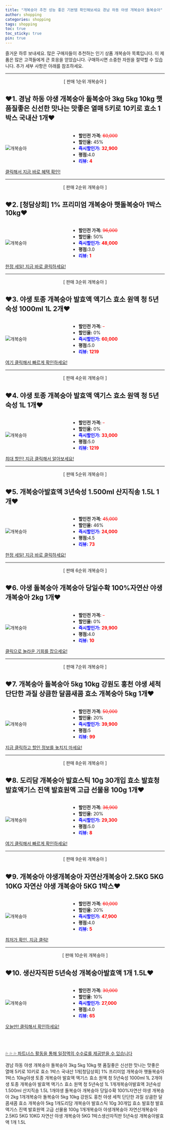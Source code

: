 ```yaml
---
title: "개복숭아 추천 성능 좋은 기본템 확인해보세요 경남 하동 야생 개복숭아 돌복숭아"
author: shopping
categories: shopping
tags: shopping
toc: true
toc_sticky: true
pin: true
---
```

즐거운 하루 보내세요. 많은 구매자들이 추천하는 인기 상품 개복숭아 목록입니다. 이 제품은 많은 고객들에게 큰 호응을 얻었습니다. 구매하시면 소중한 자원을 절약할 수 있습니다. 추가 세부 사항은 아래를 참조하세요.

---
<p class="toplist" style="margin: 0 auto; display: block; width: fit-content;">[ 판매 1순위 개복숭아 ]</p>

<h2><strong>❤️1. 경남 하동 야생 개복숭아 돌복숭아 3kg 5kg 10kg 햇 품질좋은 신선한 맛나는 맛좋은 열매 5키로 10키로 효소 1박스 국내산 1개❤️</strong></h2>

<div style="display: flex; align-items: center;">
    <div style="flex: 0.4;">
        <img src="https://thumbnail6.coupangcdn.com/thumbnails/remote/230x230ex/image/vendor_inventory/a82a/c171c777af4f9148b0766b9887e30775302a94739cb4516ee5ae8cae2ba1.png" alt="개복숭아" style="max-width: 100%;">
    </div>
    <div style="flex: 0.6; margin-left: 10px;">
        <ul>
            <li><strong>할인전 가격:</strong> <del style="color: red;">60,000</del></li>
            <li><strong>할인율:</strong> 45%</li>
            <li><span style='color:blue'><strong>즉시할인가:</strong></span> <span style='color:red'><strong>32,900</strong></span></li>
            <li><strong>평점:</strong>4.0</li>
            <li><span style='color:blue'><strong>리뷰:</strong></span> <span style='color:red'><strong>4</strong></span></li>
        </ul>
    </div>
</div>
<div class="center">
    <a href="https://selin100587001.github.io?lptag=AF9450613&subid=githubio&pageKey=7418900728&traceid=V0-153&itemId=19240162669&vendorItemId=86356438616" class="myButton">
        클릭해서 지금 바로 혜택 확인!
    </a>
</div>


---
<p class="toplist" style="margin: 0 auto; display: block; width: fit-content;">[ 판매 2순위 개복숭아 ]</p>

<h2><strong>❤️2. [청담상회] 1% 프리미엄 개복숭아 햇돌복숭아 1박스 10kg❤️</strong></h2>

<div style="display: flex; align-items: center;">
    <div style="flex: 0.4;">
        <img src="https://thumbnail7.coupangcdn.com/thumbnails/remote/230x230ex/image/vendor_inventory/0f87/7f5fceed71e43d963ceec356f9d27956a7f64fe36498821fa79b8becdc6e.jpg" alt="개복숭아" style="max-width: 100%;">
    </div>
    <div style="flex: 0.6; margin-left: 10px;">
        <ul>
            <li><strong>할인전 가격:</strong> <del style="color: red;">96,000</del></li>
            <li><strong>할인율:</strong> 50%</li>
            <li><span style='color:blue'><strong>즉시할인가:</strong></span> <span style='color:red'><strong>48,000</strong></span></li>
            <li><strong>평점:</strong>3.0</li>
            <li><span style='color:blue'><strong>리뷰:</strong></span> <span style='color:red'><strong>1</strong></span></li>
        </ul>
    </div>
</div>
<div class="center">
    <a href="https://selin100587001.github.io?lptag=AF9450613&subid=githubio&pageKey=8157560809&traceid=V0-153&itemId=23243357765&vendorItemId=90275778277" class="myButton">
        한정 세일! 지금 바로 클릭하세요!
    </a>
</div>


---
<p class="toplist" style="margin: 0 auto; display: block; width: fit-content;">[ 판매 3순위 개복숭아 ]</p>

<h2><strong>❤️3. 야생 토종 개복숭아 발효액 액기스 효소 원액 청 5년숙성 1000ml 1L 2개❤️</strong></h2>

<div style="display: flex; align-items: center;">
    <div style="flex: 0.4;">
        <img src="https://thumbnail9.coupangcdn.com/thumbnails/remote/230x230ex/image/0715_beverages_69k_b2/0a1a/df895f087a746d2e9e96db81d091a4972a321cfa97571fb895b0ea406bdc.jpg" alt="개복숭아" style="max-width: 100%;">
    </div>
    <div style="flex: 0.6; margin-left: 10px;">
        <ul>
            <li><strong>할인전 가격:</strong> <del style="color: red;">-</del></li>
            <li><strong>할인율:</strong> 0%</li>
            <li><span style='color:blue'><strong>즉시할인가:</strong></span> <span style='color:red'><strong>60,000</strong></span></li>
            <li><strong>평점:</strong>5.0</li>
            <li><span style='color:blue'><strong>리뷰:</strong></span> <span style='color:red'><strong>1219</strong></span></li>
        </ul>
    </div>
</div>
<div class="center">
    <a href="https://selin100587001.github.io?lptag=AF9450613&subid=githubio&pageKey=4760723083&traceid=V0-153&itemId=3438457454&vendorItemId=71424944301" class="myButton">
        여기 클릭해서 빠르게 확인하세요!
    </a>
</div>


---
<p class="toplist" style="margin: 0 auto; display: block; width: fit-content;">[ 판매 4순위 개복숭아 ]</p>

<h2><strong>❤️4. 야생 토종 개복숭아 발효액 액기스 효소 원액 청 5년숙성 1L 1개❤️</strong></h2>

<div style="display: flex; align-items: center;">
    <div style="flex: 0.4;">
        <img src="https://thumbnail10.coupangcdn.com/thumbnails/remote/230x230ex/image/vendor_inventory/57c6/8c31d858a0a14d26bd6bf0904d2d90c5c044c1163dc625a046a961432757.jpg" alt="개복숭아" style="max-width: 100%;">
    </div>
    <div style="flex: 0.6; margin-left: 10px;">
        <ul>
            <li><strong>할인전 가격:</strong> <del style="color: red;">-</del></li>
            <li><strong>할인율:</strong> 0%</li>
            <li><span style='color:blue'><strong>즉시할인가:</strong></span> <span style='color:red'><strong>33,000</strong></span></li>
            <li><strong>평점:</strong>5.0</li>
            <li><span style='color:blue'><strong>리뷰:</strong></span> <span style='color:red'><strong>1219</strong></span></li>
        </ul>
    </div>
</div>
<div class="center">
    <a href="https://selin100587001.github.io?lptag=AF9450613&subid=githubio&pageKey=4760723083&traceid=V0-153&itemId=6065419924&vendorItemId=71457766002" class="myButton">
        최대 할인! 지금 클릭해서 알아보세요!
    </a>
</div>


---
<p class="toplist" style="margin: 0 auto; display: block; width: fit-content;">[ 판매 5순위 개복숭아 ]</p>

<h2><strong>❤️5. 개복숭아발효액 3년숙성 1.500ml 산지직송 1.5L 1개❤️</strong></h2>

<div style="display: flex; align-items: center;">
    <div style="flex: 0.4;">
        <img src="https://thumbnail8.coupangcdn.com/thumbnails/remote/230x230ex/image/vendor_inventory/bf2c/da95737aecf41471af6f300a3579f2c364ab8d8c8ff7919aabac5012ec7c.png" alt="개복숭아" style="max-width: 100%;">
    </div>
    <div style="flex: 0.6; margin-left: 10px;">
        <ul>
            <li><strong>할인전 가격:</strong> <del style="color: red;">45,000</del></li>
            <li><strong>할인율:</strong> 46%</li>
            <li><span style='color:blue'><strong>즉시할인가:</strong></span> <span style='color:red'><strong>24,000</strong></span></li>
            <li><strong>평점:</strong>4.5</li>
            <li><span style='color:blue'><strong>리뷰:</strong></span> <span style='color:red'><strong>73</strong></span></li>
        </ul>
    </div>
</div>
<div class="center">
    <a href="https://selin100587001.github.io?lptag=AF9450613&subid=githubio&pageKey=7276624398&traceid=V0-153&itemId=23720189513&vendorItemId=89751283096" class="myButton">
        한정 세일! 지금 바로 클릭하세요!
    </a>
</div>


---
<p class="toplist" style="margin: 0 auto; display: block; width: fit-content;">[ 판매 6순위 개복숭아 ]</p>

<h2><strong>❤️6. 야생 돌복숭아 개복숭아 당일수확 100%자연산 야생 개복숭아 2kg 1개❤️</strong></h2>

<div style="display: flex; align-items: center;">
    <div style="flex: 0.4;">
        <img src="https://thumbnail9.coupangcdn.com/thumbnails/remote/230x230ex/image/vendor_inventory/3f86/12e0e71f665cb49b1f6a302718bad21013c8895a3dc87b6a85ff9975c44c.jpg" alt="개복숭아" style="max-width: 100%;">
    </div>
    <div style="flex: 0.6; margin-left: 10px;">
        <ul>
            <li><strong>할인전 가격:</strong> <del style="color: red;">-</del></li>
            <li><strong>할인율:</strong> 0%</li>
            <li><span style='color:blue'><strong>즉시할인가:</strong></span> <span style='color:red'><strong>29,900</strong></span></li>
            <li><strong>평점:</strong>4.0</li>
            <li><span style='color:blue'><strong>리뷰:</strong></span> <span style='color:red'><strong>10</strong></span></li>
        </ul>
    </div>
</div>
<div class="center">
    <a href="https://selin100587001.github.io?lptag=AF9450613&subid=githubio&pageKey=8188448218&traceid=V0-153&itemId=23423986400&vendorItemId=90451000821" class="myButton">
        클릭으로 놀라운 기회를 잡으세요!
    </a>
</div>


---
<p class="toplist" style="margin: 0 auto; display: block; width: fit-content;">[ 판매 7순위 개복숭아 ]</p>

<h2><strong>❤️7. 개복숭아 돌복숭아 5kg 10kg 강원도 홍천 야생 세척 단단한 과질 상큼한 달콤새콤 효소 개복숭아 5kg 1개❤️</strong></h2>

<div style="display: flex; align-items: center;">
    <div style="flex: 0.4;">
        <img src="https://thumbnail9.coupangcdn.com/thumbnails/remote/230x230ex/image/vendor_inventory/9202/a15e20d818b34955fb3a7cc0831db2f692dbdae3d34d47e6297d68c6f127.png" alt="개복숭아" style="max-width: 100%;">
    </div>
    <div style="flex: 0.6; margin-left: 10px;">
        <ul>
            <li><strong>할인전 가격:</strong> <del style="color: red;">50,000</del></li>
            <li><strong>할인율:</strong> 20%</li>
            <li><span style='color:blue'><strong>즉시할인가:</strong></span> <span style='color:red'><strong>39,900</strong></span></li>
            <li><strong>평점:</strong>5</li>
            <li><span style='color:blue'><strong>리뷰:</strong></span> <span style='color:red'><strong>99</strong></span></li>
        </ul>
    </div>
</div>
<div class="center">
    <a href="https://selin100587001.github.io?lptag=AF9450613&subid=githubio&pageKey=7418757266&traceid=V0-153&itemId=19239400187&vendorItemId=86355697275" class="myButton">
        지금 클릭하고 할인 정보를 놓치지 마세요!
    </a>
</div>


---
<p class="toplist" style="margin: 0 auto; display: block; width: fit-content;">[ 판매 8순위 개복숭아 ]</p>

<h2><strong>❤️8. 도리담 개복숭아 발효스틱 10g 30개입 효소 발효청 발효액기스 진액 발효원액 고급 선물용 100g 1개❤️</strong></h2>

<div style="display: flex; align-items: center;">
    <div style="flex: 0.4;">
        <img src="https://thumbnail10.coupangcdn.com/thumbnails/remote/230x230ex/image/vendor_inventory/88ba/347a7728164917b4cd32cdaf798698df0965800a552dd5cfd7cea1a9d52c.png" alt="개복숭아" style="max-width: 100%;">
    </div>
    <div style="flex: 0.6; margin-left: 10px;">
        <ul>
            <li><strong>할인전 가격:</strong> <del style="color: red;">36,900</del></li>
            <li><strong>할인율:</strong> 20%</li>
            <li><span style='color:blue'><strong>즉시할인가:</strong></span> <span style='color:red'><strong>29,300</strong></span></li>
            <li><strong>평점:</strong>5.0</li>
            <li><span style='color:blue'><strong>리뷰:</strong></span> <span style='color:red'><strong>8</strong></span></li>
        </ul>
    </div>
</div>
<div class="center">
    <a href="https://selin100587001.github.io?lptag=AF9450613&subid=githubio&pageKey=7671231827&traceid=V0-153&itemId=20464823337&vendorItemId=87544401489" class="myButton">
        여기 클릭해서 빠르게 확인하세요!
    </a>
</div>


---
<p class="toplist" style="margin: 0 auto; display: block; width: fit-content;">[ 판매 9순위 개복숭아 ]</p>

<h2><strong>❤️9. 개복숭아 야생개복숭아 자연산개복숭아 2.5KG 5KG 10KG 자연산 야생 개복숭아 5KG 1박스❤️</strong></h2>

<div style="display: flex; align-items: center;">
    <div style="flex: 0.4;">
        <img src="https://thumbnail9.coupangcdn.com/thumbnails/remote/230x230ex/image/vendor_inventory/39b0/bf6d7d004cbd99adf44b9c54c85675840b81e8554283af4196d1bbb2f038.jpg" alt="개복숭아" style="max-width: 100%;">
    </div>
    <div style="flex: 0.6; margin-left: 10px;">
        <ul>
            <li><strong>할인전 가격:</strong> <del style="color: red;">60,000</del></li>
            <li><strong>할인율:</strong> 20%</li>
            <li><span style='color:blue'><strong>즉시할인가:</strong></span> <span style='color:red'><strong>47,900</strong></span></li>
            <li><strong>평점:</strong>4.0</li>
            <li><span style='color:blue'><strong>리뷰:</strong></span> <span style='color:red'><strong>5</strong></span></li>
        </ul>
    </div>
</div>
<div class="center">
    <a href="https://selin100587001.github.io?lptag=AF9450613&subid=githubio&pageKey=8147198568&traceid=V0-153&itemId=23170356909&vendorItemId=90203120549" class="myButton">
        최저가 확인, 지금 클릭!
    </a>
</div>


---
<p class="toplist" style="margin: 0 auto; display: block; width: fit-content;">[ 판매 10순위 개복숭아 ]</p>

<h2><strong>❤️10. 생산자직판 5년숙성 개복숭아발효액 1개 1.5L❤️</strong></h2>

<div style="display: flex; align-items: center;">
    <div style="flex: 0.4;">
        <img src="https://thumbnail10.coupangcdn.com/thumbnails/remote/230x230ex/image/vendor_inventory/bcb4/7f1bf09aa7d3a5e4ccc9a0532e83d16f0c63e5483832df9effe48f3b3a02.jpg" alt="개복숭아" style="max-width: 100%;">
    </div>
    <div style="flex: 0.6; margin-left: 10px;">
        <ul>
            <li><strong>할인전 가격:</strong> <del style="color: red;">30,000</del></li>
            <li><strong>할인율:</strong> 10%</li>
            <li><span style='color:blue'><strong>즉시할인가:</strong></span> <span style='color:red'><strong>27,000</strong></span></li>
            <li><strong>평점:</strong>4.0</li>
            <li><span style='color:blue'><strong>리뷰:</strong></span> <span style='color:red'><strong>65</strong></span></li>
        </ul>
    </div>
</div>
<div class="center">
    <a href="https://selin100587001.github.io?lptag=AF9450613&subid=githubio&pageKey=7894450486&traceid=V0-153&itemId=21621456803&vendorItemId=88672522090" class="myButton">
        오늘만! 클릭해서 확인하세요!
    </a>
</div>

<br><br><br>[💦 💦 💦 파트너스 활동을 통해 일정액의 수수료를 제공받을 수 있습니다](https://link.coupang.com/a/bcpT2c)<br><br>경남 하동 야생 개복숭아 돌복숭아 3kg 5kg 10kg 햇 품질좋은 신선한 맛나는 맛좋은 열매 5키로 10키로 효소 1박스 국내산 1개[청담상회] 1% 프리미엄 개복숭아 햇돌복숭아 1박스 10kg야생 토종 개복숭아 발효액 액기스 효소 원액 청 5년숙성 1000ml 1L 2개야생 토종 개복숭아 발효액 액기스 효소 원액 청 5년숙성 1L 1개개복숭아발효액 3년숙성 1.500ml 산지직송 1.5L 1개야생 돌복숭아 개복숭아 당일수확 100%자연산 야생 개복숭아 2kg 1개개복숭아 돌복숭아 5kg 10kg 강원도 홍천 야생 세척 단단한 과질 상큼한 달콤새콤 효소 개복숭아 5kg 1개도리담 개복숭아 발효스틱 10g 30개입 효소 발효청 발효액기스 진액 발효원액 고급 선물용 100g 1개개복숭아 야생개복숭아 자연산개복숭아 2.5KG 5KG 10KG 자연산 야생 개복숭아 5KG 1박스생산자직판 5년숙성 개복숭아발효액 1개 1.5L